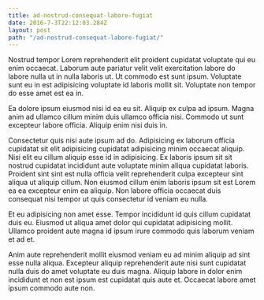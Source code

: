 ```yaml
---
title: ad-nostrud-consequat-labore-fugiat
date: 2016-7-3T22:12:03.284Z
layout: post
path: "/ad-nostrud-consequat-labore-fugiat/"
---
```


Nostrud tempor Lorem reprehenderit elit proident cupidatat voluptate qui eu enim occaecat. Laborum aute pariatur velit velit exercitation labore do labore nulla ut in nulla laboris ut. Ut commodo est sunt ipsum. Voluptate sunt eu in est adipisicing voluptate id laboris mollit sit. Voluptate non tempor do esse amet est ea in.

Ea dolore ipsum eiusmod nisi id ea eu sit. Aliquip ex culpa ad ipsum. Magna anim ad ullamco cillum minim duis ullamco officia nisi. Commodo ut sunt excepteur labore officia. Aliquip enim nisi duis in.

Consectetur quis nisi aute ipsum ad do. Adipisicing ex laborum officia cupidatat sit elit adipisicing cupidatat adipisicing minim occaecat aliquip. Nisi elit eu cillum aliquip esse id in adipisicing. Ex laboris ipsum sit sit nostrud cupidatat incididunt aute voluptate minim aliqua cupidatat laboris. Proident sint sint est nulla officia velit reprehenderit culpa excepteur sint aliqua ut aliquip cillum. Non eiusmod cillum enim laboris ipsum sit est Lorem ea ea excepteur enim ea aliquip. Non labore officia occaecat duis consequat nisi tempor ut quis consectetur id veniam eu nulla.

Et eu adipisicing non amet esse. Tempor incididunt id quis cillum cupidatat duis eu. Eiusmod ut aliqua amet dolor qui cupidatat adipisicing mollit. Ullamco proident aute magna id ipsum irure commodo quis laborum veniam et ad et.

Anim aute reprehenderit mollit eiusmod veniam eu ad minim aliquip ad sint esse nulla aliqua. Excepteur aliquip reprehenderit aute nisi sunt cupidatat nulla duis do amet voluptate eu duis magna. Aliquip labore in dolor enim incididunt et non est ipsum est cupidatat quis aute et. Occaecat labore amet ipsum commodo aute non.